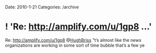 Date: 2010-1-21
Categories: /archive

# ! 'Re: http://amplify.com/u/1gp8 ...'

Re: <a href="http://amplify.com/u/1gp8" rel="nofollow">http://amplify.com/u/1gp8</a> @<a href="http://twitter.com/HughBriss" class="aktt_username">HughBriss</a> "t’s almost like the news organizations are working in some sort of time bubble that’s a few ye
